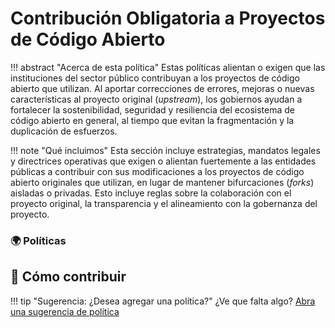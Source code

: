 # Contribución Obligatoria a Proyectos de Código Abierto

!!! abstract "Acerca de esta política"
	Estas políticas alientan o exigen que las instituciones del sector público contribuyan a los proyectos de código abierto que utilizan. Al aportar correcciones de errores, mejoras o nuevas características al proyecto original (*upstream*), los gobiernos ayudan a fortalecer la sostenibilidad, seguridad y resiliencia del ecosistema de código abierto en general, al tiempo que evitan la fragmentación y la duplicación de esfuerzos.
  
!!! note "Qué incluimos"
	Esta sección incluye estrategias, mandatos legales y directrices operativas que exigen o alientan fuertemente a las entidades públicas a contribuir con sus modificaciones a los proyectos de código abierto originales que utilizan, en lugar de mantener bifurcaciones (*forks*) aisladas o privadas. Esto incluye reglas sobre la colaboración con el proyecto original, la transparencia y el alineamiento con la gobernanza del proyecto.
      
### 🌍 Políticas

## 🤝 Cómo contribuir

!!! tip "Sugerencia: ¿Desea agregar una política?"
 	 ¿Ve que falta algo? [Abra una sugerencia de política](https://github.com/EL-BID/OSS_policies/issues/new?template=policy-suggestion.yml)
